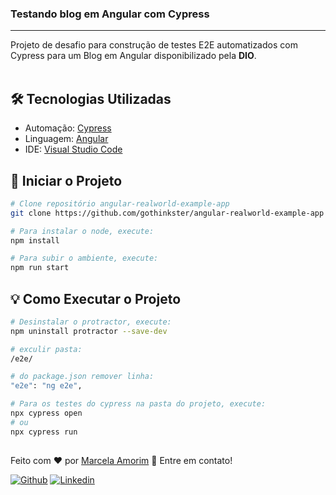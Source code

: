 ### Testando blog em Angular com Cypress
---

Projeto de desafio para construção de testes E2E automatizados com Cypress para um Blog em Angular disponibilizado pela **DIO**. 
<br><br>

## :hammer_and_wrench: Tecnologias Utilizadas
- Automação: [Cypress](https://www.cypress.io/)
- Linguagem: [Angular](https://angular.io/)
- IDE: [Visual Studio Code](https://code.visualstudio.com/)

## :seedling: Iniciar o Projeto
```bash
# Clone repositório angular-realworld-example-app
git clone https://github.com/gothinkster/angular-realworld-example-app
```

```bash
# Para instalar o node, execute:
npm install
```

```bash
# Para subir o ambiente, execute:
npm run start
```


## :bulb: Como Executar o Projeto
```bash
# Desinstalar o protractor, execute:
npm uninstall protractor --save-dev 
```

```bash
# exculir pasta:
/e2e/
```

```bash
# do package.json remover linha:
"e2e": "ng e2e",
```

```bash
# Para os testes do cypress na pasta do projeto, execute:
npx cypress open
# ou
npx cypress run
```

##
Feito com ❤️ por <a href="https://www.linkedin.com/in/amorim-marcela/">Marcela Amorim</a> :wave: Entre em contato!

[![Github](https://img.shields.io/badge/-Github-595D60?style=flat-square&logo=Github&logoColor=white&link=https://github.com/MahAmorim/)](https://github.com/MahAmorim/)
[![Linkedin](https://img.shields.io/badge/-LinkedIn-595D60?style=flat-square&logo=Linkedin&logoColor=white&link=https://www.linkedin.com/in/amorim-marcela//)](https://www.linkedin.com/in/amorim-marcela/)
